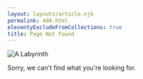 ```yaml
---
layout: layouts/article.njk
permalink: 404.html
eleventyExcludeFromCollections: true
title: Page Not Found
---
```


![A Labyrinth](labyrinth-map.jpg)

Sorry, we can't find what you're looking for.
